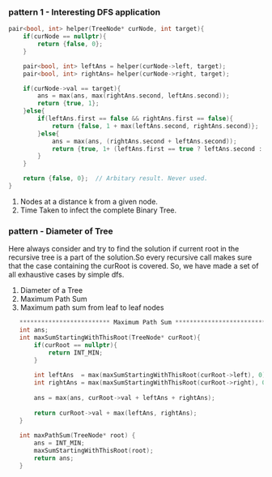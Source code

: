  ### pattern 1 - Interesting DFS application 
```cpp
pair<bool, int> helper(TreeNode* curNode, int target){
    if(curNode == nullptr){
        return {false, 0};
    }

    pair<bool, int> leftAns = helper(curNode->left, target);
    pair<bool, int> rightAns= helper(curNode->right, target);

    if(curNode->val == target){
        ans = max(ans, max(rightAns.second, leftAns.second));
        return {true, 1};
    }else{
        if(leftAns.first == false && rightAns.first == false){
            return {false, 1 + max(leftAns.second, rightAns.second)};
        }else{
            ans = max(ans, (rightAns.second + leftAns.second));
            return {true, 1+ (leftAns.first == true ? leftAns.second : rightAns.second) };
        }
    }

    return {false, 0};  // Arbitary result. Never used.
}
```
1. Nodes at a distance k from a given node.
2. Time Taken to infect the complete Binary Tree.
 
 ### pattern - Diameter of Tree
 Here always consider and try to find the solution if current root in the recursive tree is a part of the solution.So every recursive call makes sure that the case containing the curRoot is covered. So, we have made a set of all exhaustive cases by simple dfs.
 1. Diameter of a Tree
 2. Maximum Path Sum
 3. Maximum path sum from leaf to leaf nodes
 ```cpp
    ************************* Maximum Path Sum *************************
    int ans;
    int maxSumStartingWithThisRoot(TreeNode* curRoot){
        if(curRoot == nullptr){
            return INT_MIN;
        }
        
        int leftAns  = max(maxSumStartingWithThisRoot(curRoot->left), 0);   // IMPORTANT
        int rightAns = max(maxSumStartingWithThisRoot(curRoot->right), 0);  // IMPORTANT
        
        ans = max(ans, curRoot->val + leftAns + rightAns);
        
        return curRoot->val + max(leftAns, rightAns);
    }
    
    int maxPathSum(TreeNode* root) {
        ans = INT_MIN;
        maxSumStartingWithThisRoot(root);
        return ans;
    }
```
